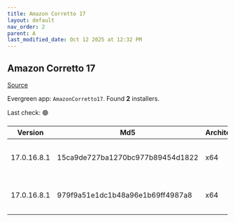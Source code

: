 ```yaml
---
title: Amazon Corretto 17
layout: default
nav_order: 2
parent: A
last_modified_date: Oct 12 2025 at 12:32 PM
---
```


## Amazon Corretto 17

[Source](https://aws.amazon.com/corretto/)

Evergreen app: `AmazonCorretto17`. Found **2** installers.

Last check: 🟢

| Version     | Md5                              | Architecture | Type | URI                                                                                                                                                                                                          |
| ----------- | -------------------------------- | ------------ | ---- | ------------------------------------------------------------------------------------------------------------------------------------------------------------------------------------------------------------ |
| 17.0.16.8.1 | 15ca9de727ba1270bc977b89454d1822 | x64          | msi  | [https://corretto.aws/downloads/resources/17.0.16.8.1/amazon-corretto-17.0.16.8.1-windows-x64.msi](https://corretto.aws/downloads/resources/17.0.16.8.1/amazon-corretto-17.0.16.8.1-windows-x64.msi)         |
| 17.0.16.8.1 | 979f9a51e1dc1b48a96e1b69ff4987a8 | x64          | zip  | [https://corretto.aws/downloads/resources/17.0.16.8.1/amazon-corretto-17.0.16.8.1-windows-x64-jdk.zip](https://corretto.aws/downloads/resources/17.0.16.8.1/amazon-corretto-17.0.16.8.1-windows-x64-jdk.zip) |
